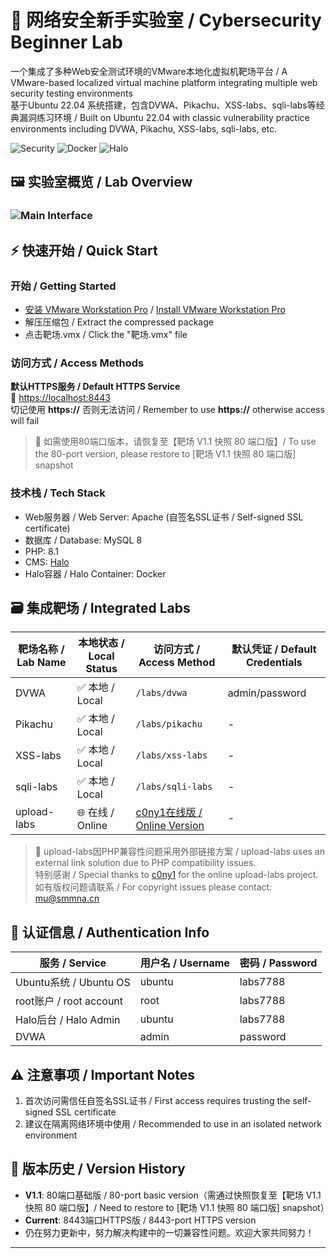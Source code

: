 # 🎯 网络安全新手实验室 / Cybersecurity Beginner Lab

一个集成了多种Web安全测试环境的VMware本地化虚拟机靶场平台 / A VMware-based localized virtual machine platform integrating multiple web security testing environments  
基于Ubuntu 22.04 系统搭建，包含DVWA、Pikachu、XSS-labs、sqli-labs等经典漏洞练习环境 / Built on Ubuntu 22.04 with classic vulnerability practice environments including DVWA, Pikachu, XSS-labs, sqli-labs, etc.



![Security](https://img.shields.io/badge/Security-Pentesting-blue) 
![Docker](https://img.shields.io/badge/Container-Docker-green)
![Halo](https://img.shields.io/badge/CMS-Halo-9cf)



## 🖼️ 实验室概览 / Lab Overview

###  ![Main Interface](https://cloud.komll.com/f/anSK/Komll-Labs.jpg)  



## ⚡ 快速开始 / Quick Start
### 开始 / Getting Started

- [安装 VMware Workstation Pro](https://blog.csdn.net/air__j/article/details/142798842?fromshare=blogdetail&sharetype=blogdetail&sharerId=142798842&sharerefer=PC&sharesource=weixin_42630498&sharefrom=from_link) / [Install VMware Workstation Pro](https://blog.csdn.net/air__j/article/details/142798842?fromshare=blogdetail&sharetype=blogdetail&sharerId=142798842&sharerefer=PC&sharesource=weixin_42630498&sharefrom=from_link)
- 解压压缩包 / Extract the compressed package
- 点击靶场.vmx / Click the "靶场.vmx" file

### 访问方式 / Access Methods

**默认HTTPS服务 / Default HTTPS Service**  
🔗 [https://localhost:8443](https://localhost:8443)  
切记使用 **https://** 否则无法访问 / Remember to use **https://** otherwise access will fail

> 📌 如需使用80端口版本，请恢复至【靶场 V1.1 快照 80 端口版】/ To use the 80-port version, please restore to [靶场 V1.1 快照 80 端口版] snapshot

### 技术栈 / Tech Stack
- Web服务器 / Web Server: Apache (自签名SSL证书 / Self-signed SSL certificate)
- 数据库 / Database: MySQL 8
- PHP: 8.1
- CMS: [Halo](https://halo.run)
- Halo容器 / Halo Container: Docker

## 🗃️ 集成靶场 / Integrated Labs

| 靶场名称 / Lab Name | 本地状态 / Local Status | 访问方式 / Access Method | 默认凭证 / Default Credentials |
|---------------------|-------------------------|--------------------------|--------------------------------|
| DVWA        | ✅ 本地 / Local   | `/labs/dvwa`             | admin/password |
| Pikachu     | ✅ 本地 / Local   | `/labs/pikachu`          | -              |
| XSS-labs    | ✅ 本地 / Local   | `/labs/xss-labs`         | -              |
| sqli-labs   | ✅ 本地 / Local   | `/labs/sqli-labs`        | -              |
| upload-labs | 🌐 在线 / Online  | [c0ny1在线版 / Online Version](https://upload-labs.bachang.org/) | - |

> 📝 upload-labs因PHP兼容性问题采用外部链接方案 / upload-labs uses an external link solution due to PHP compatibility issues.  
> 特别感谢 / Special thanks to [c0ny1](https://github.com/c0ny1) for the online upload-labs project.  
> 如有版权问题请联系 / For copyright issues please contact: mu@smmna.cn

## 🔐 认证信息 / Authentication Info

| 服务 / Service       | 用户名 / Username | 密码 / Password |
|----------------------|-------------------|-----------------|
| Ubuntu系统 / Ubuntu OS | ubuntu | labs7788 |
| root账户 / root account | root   | labs7788 |
| Halo后台 / Halo Admin | ubuntu | labs7788 |
| DVWA       | admin  | password |

## ⚠️ 注意事项 / Important Notes
1. 首次访问需信任自签名SSL证书 / First access requires trusting the self-signed SSL certificate
2. 建议在隔离网络环境中使用 / Recommended to use in an isolated network environment

## 📜 版本历史 / Version History
- **V1.1**: 80端口基础版 / 80-port basic version（需通过快照恢复至【靶场 V1.1 快照 80 端口版】/ Need to restore to [靶场 V1.1 快照 80 端口版] snapshot）
- **Current**: 8443端口HTTPS版 / 8443-port HTTPS version
- 仍在努力更新中，努力解决构建中的一切兼容性问题。欢迎大家共同努力！
---

